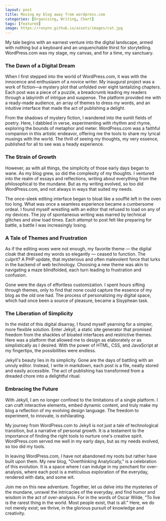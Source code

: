 ```yaml
---
layout: post
title: Moving my blog away from wordpress.com
categories: [Organising, Writing, Chart]
tags: [featured]
image: https://ronynn.github.io/assets/images/cat.jpg
---
```


My tale begins with an earnest venture into the digital landscape, armed with nothing but a keyboard and an unquenchable thirst for storytelling. WordPress.com was my stage, my canvas, and for a time, my sanctuary.

### The Dawn of a Digital Dream

When I first stepped into the world of WordPress.com, it was with the innocence and enthusiasm of a novice writer. My inaugural project was a work of fiction—a mystery plot that unfolded over eight tantalizing chapters. Each post was a piece of a puzzle, a breadcrumb leading my readers through a labyrinth of intrigue and suspense. The platform provided me with a ready-made audience, an array of themes to dress my words, and an intuitive interface that made the act of publishing a delight.

From the shadows of mystery fiction, I wandered into the sunlit fields of poetry. Here, I dabbled in verse, experimenting with rhythm and rhyme, exploring the bounds of metaphor and meter. WordPress.com was a faithful companion in this artistic endeavor, offering me the tools to share my lyrical musings with the world. The thrill of seeing my thoughts, my very essence, published for all to see was a heady experience.

### The Strain of Growth

However, as with all things, the simplicity of those early days began to wane. As my blog grew, so did the complexity of my thoughts. I ventured into the realm of essays and reflections, writing about everything from the philosophical to the mundane. But as my writing evolved, so too did WordPress.com, and not always in ways that suited my needs.

The once-sleek editing interface began to bloat like a soufflé left in the oven too long. What was once a seamless experience became a cumbersome ordeal. I found myself wrestling with an editor that refused to load on any of my devices. The joy of spontaneous writing was marred by technical glitches and slow load times. Each attempt to post felt like preparing for battle, a battle I was increasingly losing.

<script src="https://cdn.jsdelivr.net/npm/chart.js"></script>

<canvas id="blogTimeChart" width="400" height="200"></canvas>

<script>
    var ctx = document.getElementById('blogTimeChart').getContext('2d');
    var blogTimeChart = new Chart(ctx, {
        type: 'line',
        data: {
            labels: ['Week 1', 'Week 2', 'Week 3', 'Week 4', 'Week 5', 'Week 6'],
            datasets: [
                {
                    label: 'Total Time Spent Writing/Editing (hours)',
                    data: [5, 6, 7, 8, 7, 9],
                    borderColor: '#2196F3',
                    backgroundColor: "rgba(33, 150, 243, 0.2)",
                    fill: true,
                    tension: 0.1
                },
                {
                    label: 'Time Spent on WordPress.com editing interface (hours)',
                    data: [2, 3, 4, 3, 4, 5],
                    borderColor: '#4CAF50',
                    backgroundColor: "rgba(76, 175, 80, 0.2)", 
                    fill: true,
                    tension: 0.1
                }
            ]
        },
        options: {
            scales: {
                y: {
                    beginAtZero: true
                }
            },
            plugins: {
                legend: {
                    display: true,
                    position: 'top'
                }
            }
        }
    });
</script>

### A Tale of Themes and Frustration

As if the editing woes were not enough, my favorite theme — the digital cloak that dressed my words so elegantly — ceased to function. The culprit? A PHP update, that mysterious and often malevolent force that lurks in the backend of web technology. Choosing a new theme was akin to navigating a maze blindfolded, each turn leading to frustration and confusion.

Gone were the days of effortless customization. I spent hours sifting through themes, only to find that none could capture the essence of my blog as the old one had. The process of personalizing my digital space, which had once been a source of pleasure, became a Sisyphean task.

### The Liberation of Simplicity

In the midst of this digital disarray, I found myself yearning for a simpler, more flexible solution. Enter Jekyll, a static site generator that promised freedom from the shackles of bloated interfaces and restrictive themes. Here was a platform that allowed me to design as elaborately or as simplistically as I desired. With the power of HTML, CSS, and JavaScript at my fingertips, the possibilities were endless.

Jekyll's beauty lies in its simplicity. Gone are the days of battling with an unruly editor. Instead, I write in markdown, each post is a file, neatly stored and easily accessible. The act of publishing has transformed from a dreaded chore into a delightful ritual.

### Embracing the Future

With Jekyll, I am no longer confined to the limitations of a single platform. I can craft interactive elements, embed dynamic content, and truly make my blog a reflection of my evolving design language. The freedom to experiment, to innovate, is exhilarating.

My journey from WordPress.com to Jekyll is not just a tale of technological transition, but a narrative of personal growth. It is a testament to the importance of finding the right tools to nurture one's creative spirit. WordPress.com served me well in my early days, but as my needs evolved, so too did my tools.

In leaving WordPress.com, I have not abandoned my roots but rather have built upon them. My new blog, "Overthinking Analytically," is a celebration of this evolution. It is a space where I can indulge in my penchant for over-analysis, where each post is a meticulous exploration of the everyday, rendered with data, and some wit.

Join me on this new adventure. Together, let us delve into the mysteries of the mundane, unravel the intricacies of the everyday, and find humor and wisdom in the act of over-analysis. For in the words of Oscar Wilde, “To live is the rarest thing in the world. Most people exist, that is all.” Here, we do not merely exist; we thrive, in the glorious pursuit of knowledge and creativity.
